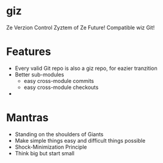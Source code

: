 # giz
Ze Verzion Control Zyztem of Ze Future!
Compatible wiz Git!

Features
=====
  * Every valid Git repo is also a giz repo, for eazier tranzition
  * Better sub-modules
    * easy cross-module commits
    * easy cross-module checkouts
  * 
    
Mantras
=====
  * Standing on the shoulders of Giants
  * Make simple things easy and difficult things possible
  * Shock-Minimization Principle
  * Think big but start small
  
